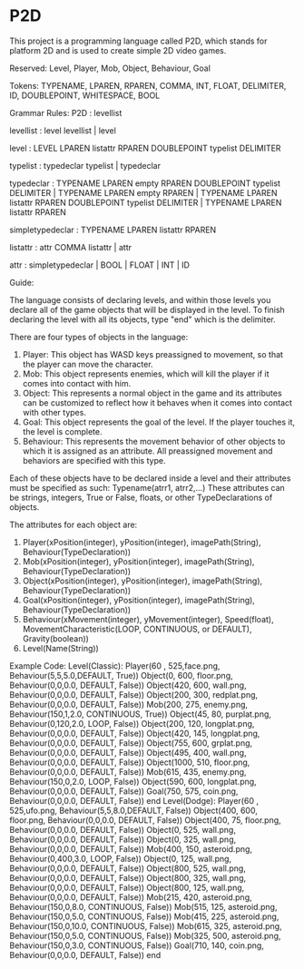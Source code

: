 # P2D

This project is a programming language called P2D, which stands for platform 2D and is used to create simple 2D video games.

Reserved: Level, Player, Mob, Object, Behaviour, Goal

Tokens: TYPENAME, LPAREN, RPAREN, COMMA, INT, FLOAT, DELIMITER, ID, DOUBLEPOINT, WHITESPACE, BOOL

Grammar Rules:
P2D : levellist

levellist : level levellist 
                | level

level : LEVEL LPAREN listattr RPAREN DOUBLEPOINT typelist DELIMITER

typelist : typedeclar typelist 
                | typedeclar
 
typedeclar : TYPENAME LPAREN empty RPAREN DOUBLEPOINT typelist DELIMITER
                | TYPENAME LPAREN empty RPAREN
                | TYPENAME LPAREN listattr RPAREN DOUBLEPOINT typelist DELIMITER
                | TYPENAME LPAREN listattr RPAREN
                
simpletypedeclar : TYPENAME LPAREN listattr RPAREN

listattr : attr COMMA listattr 
                | attr
 
attr : simpletypedeclar 
                | BOOL 
                | FLOAT 
                | INT 
                | ID
                
Guide:

The language consists of declaring levels, and within those levels you declare all of the game objects that will be displayed in the level.
To finish declaring the level with all its objects, type "end" which is the delimiter.

There are four types of objects in the language:
1. Player:
    This object has WASD keys preassigned to movement, so that the player can move the character.
2. Mob:
    This object represents enemies, which will kill the player if it comes into contact with him.
3. Object:
    This represents a normal object in the game and its attributes can be customized to reflect how it behaves when it comes 
    into contact with other types.
4. Goal:
    This object represents the goal of the level. If the player touches it, the level is complete.
5. Behaviour:
    This represents the movement behavior of other objects to which it is assigned as an attribute. All preassigned movement and
    behaviors are specified with this type.

Each of these objects have to be declared inside a level and their attributes must be specified as such: Typename(atrr1, atrr2,...)
These attributes can be strings, integers, True or False, floats, or other TypeDeclarations of objects.

The attributes for each object are:
1. Player(xPosition(integer), yPosition(integer), imagePath(String), Behaviour(TypeDeclaration))
2. Mob(xPosition(integer), yPosition(integer), imagePath(String), Behaviour(TypeDeclaration))
3. Object(xPosition(integer), yPosition(integer), imagePath(String), Behaviour(TypeDeclaration))
4. Goal(xPosition(integer), yPosition(integer), imagePath(String), Behaviour(TypeDeclaration))
5. Behaviour(xMovement(integer), yMovement(integer), Speed(float), MovementCharacteristic(LOOP, CONTINUOUS, or DEFAULT), Gravity(boolean))
6. Level(Name(String))

Example Code:
Level(Classic):
         Player(60 , 525,face.png, Behaviour(5,5,5.0,DEFAULT, True))
         Object(0, 600, floor.png, Behaviour(0,0,0.0, DEFAULT, False))
         Object(420, 600, wall.png, Behaviour(0,0,0.0, DEFAULT, False))
         Object(200, 300, redplat.png, Behaviour(0,0,0.0, DEFAULT, False))
         Mob(200, 275, enemy.png, Behaviour(150,1,2.0, CONTINUOUS, True))
         Object(45, 80, purplat.png, Behaviour(0,120,2.0, LOOP, False))
         Object(200, 120, longplat.png, Behaviour(0,0,0.0, DEFAULT, False))
         Object(420, 145, longplat.png, Behaviour(0,0,0.0, DEFAULT, False))
         Object(755, 600, grplat.png, Behaviour(0,0,0.0, DEFAULT, False))
         Object(495, 400, wall.png, Behaviour(0,0,0.0, DEFAULT, False))
         Object(1000, 510, floor.png, Behaviour(0,0,0.0, DEFAULT, False))
         Mob(615, 435, enemy.png, Behaviour(150,0,2.0, LOOP, False))
         Object(590, 600, longplat.png, Behaviour(0,0,0.0, DEFAULT, False))
         Goal(750, 575, coin.png, Behaviour(0,0,0.0, DEFAULT, False))
         end
Level(Dodge):
         Player(60 , 525,ufo.png, Behaviour(5,5,8.0,DEFAULT, False))
         Object(400, 600, floor.png, Behaviour(0,0,0.0, DEFAULT, False))
         Object(400, 75, floor.png, Behaviour(0,0,0.0, DEFAULT, False))
         Object(0, 525, wall.png, Behaviour(0,0,0.0, DEFAULT, False))
         Object(0, 325, wall.png, Behaviour(0,0,0.0, DEFAULT, False))
         Mob(400, 150, asteroid.png, Behaviour(0,400,3.0, LOOP, False))
         Object(0, 125, wall.png, Behaviour(0,0,0.0, DEFAULT, False))
         Object(800, 525, wall.png, Behaviour(0,0,0.0, DEFAULT, False))
         Object(800, 325, wall.png, Behaviour(0,0,0.0, DEFAULT, False))
         Object(800, 125, wall.png, Behaviour(0,0,0.0, DEFAULT, False))
         Mob(215, 420, asteroid.png, Behaviour(150,0,8.0, CONTINUOUS, False))
         Mob(515, 125, asteroid.png, Behaviour(150,0,5.0, CONTINUOUS, False))
         Mob(415, 225, asteroid.png, Behaviour(150,0,10.0, CONTINUOUS, False))
         Mob(615, 325, asteroid.png, Behaviour(150,0,5.0, CONTINUOUS, False))
         Mob(325, 500, asteroid.png, Behaviour(150,0,3.0, CONTINUOUS, False))
         Goal(710, 140, coin.png, Behaviour(0,0,0.0, DEFAULT, False))
         end
